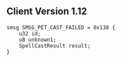 ## Client Version 1.12

```rust,ignore
smsg SMSG_PET_CAST_FAILED = 0x138 {
    u32 id;    
    u8 unknown1;    
    SpellCastResult result;    
}

```
